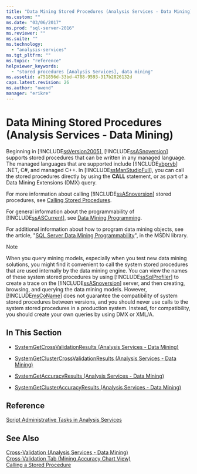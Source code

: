 ```yaml
---
title: "Data Mining Stored Procedures (Analysis Services - Data Mining) | Microsoft Docs"
ms.custom: ""
ms.date: "03/06/2017"
ms.prod: "sql-server-2016"
ms.reviewer: ""
ms.suite: ""
ms.technology: 
  - "analysis-services"
ms.tgt_pltfrm: ""
ms.topic: "reference"
helpviewer_keywords: 
  - "stored procedures [Analysis Services], data mining"
ms.assetid: a751856d-33bd-4788-9593-317b2826132d
caps.latest.revision: 26
ms.author: "owend"
manager: "erikre"
---
```

# Data Mining Stored Procedures (Analysis Services - Data Mining)
  Beginning in [!INCLUDE[ssVersion2005](../../a9notintoc/includes/ssversion2005-md.md)], [!INCLUDE[ssASnoversion](../../a9notintoc/includes/ssasnoversion-md.md)] supports stored procedures that can be written in any managed language. The managed languages that are supported include [!INCLUDE[vbprvb](../../a9retired/includes/vbprvb-md.md)] .NET, C#, and managed C++. In [!INCLUDE[ssManStudioFull](../../a9notintoc/includes/ssmanstudiofull-md.md)], you can call the stored procedures directly by using the **CALL** statement, or as part of a Data Mining Extensions (DMX) query.  
  
 For more information about calling [!INCLUDE[ssASnoversion](../../a9notintoc/includes/ssasnoversion-md.md)] stored procedures, see [Calling Stored Procedures](../../analysis-services/multidimensional-models-extending-olap-stored-procedures/calling-stored-procedures.md).  
  
 For general information about the programmability of [!INCLUDE[ssASCurrent](../../a9notintoc/includes/ssascurrent-md.md)], see [Data Mining Programming](../../analysis-services/data-mining-programming.md).  
  
 For additional information about how to program data mining objects, see the article, "[SQL Server Data Mining Programmability](http://go.microsoft.com/fwlink/?LinkId=93735)", in the MSDN library.  
  
> [!NOTE]  
>  When you query mining models, especially when you test new data mining solutions, you might find it convenient to call the system stored procedures that are used internally by the data mining engine. You can view the names of these system stored procedures by using [!INCLUDE[ssSqlProfiler](../../a9retired/includes/sssqlprofiler-md.md)] to create a trace on the [!INCLUDE[ssASnoversion](../../a9notintoc/includes/ssasnoversion-md.md)] server, and then creating, browsing, and querying the data mining models. However, [!INCLUDE[msCoName](../../a9notintoc/includes/msconame-md.md)] does not guarantee the compatibility of system stored procedures between versions, and you should never use calls to the system stored procedures in a production system. Instead, for compatibility, you should create your own queries by using DMX or XML/A.  
  
## In This Section  
  
-   [SystemGetCrossValidationResults &#40;Analysis Services - Data Mining&#41;](../../analysis-services/data-mining/systemgetcrossvalidationresults-analysis-services-data-mining.md)  
  
-   [SystemGetClusterCrossValidationResults &#40;Analysis Services - Data Mining&#41;](../../analysis-services/data-mining/systemgetclustercrossvalidationresults-analysis-services-data-mining.md)  
  
-   [SystemGetAccuracyResults &#40;Analysis Services - Data Mining&#41;](../../analysis-services/data-mining/systemgetaccuracyresults-analysis-services-data-mining.md)  
  
-   [SystemGetClusterAccuracyResults &#40;Analysis Services - Data Mining&#41;](../../analysis-services/data-mining/systemgetclusteraccuracyresults-analysis-services-data-mining.md)  
  
## Reference  
 [Script Administrative Tasks in Analysis Services](../../analysis-services/instances/script-administrative-tasks-in-analysis-services.md)  
  
## See Also  
 [Cross-Validation &#40;Analysis Services - Data Mining&#41;](../../analysis-services/data-mining/cross-validation-analysis-services-data-mining.md)   
 [Cross-Validation Tab &#40;Mining Accuracy Chart View&#41;](../../a9retired/cross-validation-tab-mining-accuracy-chart-view.md)   
 [Calling a Stored Procedure](../../relational-databases/native-client-odbc-stored-procedures/calling-a-stored-procedure.md)  
  
  
